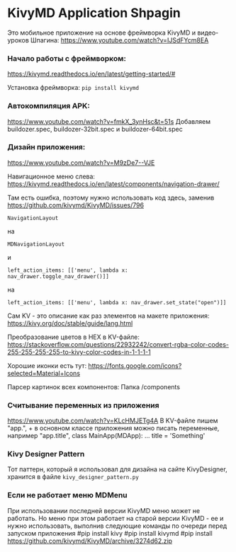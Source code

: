 # KivyMD Application Shpagin

Это мобильное приложение на основе фреймворка KivyMD и видео-уроков Шпагина:
https://www.youtube.com/watch?v=IJSdFYcm8EA

### Начало работы с фреймворком:
https://kivymd.readthedocs.io/en/latest/getting-started/#

Установка фреймворка:
`pip install kivymd`

### Автокомпиляция APK:
https://www.youtube.com/watch?v=fmkX_3ynHsc&t=51s
Добавляем buildozer.spec, buildozer-32bit.spec 
и buildozer-64bit.spec 


### Дизайн приложения:
https://www.youtube.com/watch?v=M9zDe7--VJE

Навигационное меню слева:
https://kivymd.readthedocs.io/en/latest/components/navigation-drawer/

Там есть ошибка, поэтому нужно использовать код здесь, заменив 
https://github.com/kivymd/KivyMD/issues/796


```
NavigationLayout
```
на
```
MDNavigationLayout
```
и
```
left_action_items: [['menu', lambda x: nav_drawer.toggle_nav_drawer()]]
```
на
```
left_action_items: [['menu', lambda x: nav_drawer.set_state("open")]]
```

Сам KV - это описание как раз элементов на макете приложения:
https://kivy.org/doc/stable/guide/lang.html


Преобразование цветов в HEX в KV-файле:
https://stackoverflow.com/questions/22932242/convert-rgba-color-codes-255-255-255-255-to-kivy-color-codes-in-1-1-1-1


Хорошие иконки есть тут:
https://fonts.google.com/icons?selected=Material+Icons

Парсер картинок всех компонентов:
Папка /components

### Считывание переменных из приложения
https://www.youtube.com/watch?v=KLcHMJETg4A
В KV-файле пишем "app.", + в основном классе приложения можно писать переменные,
например "app.title", class MainApp(MDApp): ... title = 'Something'


### Kivy Designer Pattern

Тот паттерн, который я использовал для дизайна на сайте KivyDesigner, хранится 
в файле `kivy_designer_pattern.py`
                
### Если не работает меню MDMenu

При использовании последней версии KivyMD меню может не работать.
Но меню при этом работает на старой версии KivyMD - ее и нужно использовать, выполнив
следующие команды по очереди перед запуском приложения
#pip install kivy
#pip install kivymd
#pip install https://github.com/kivymd/KivyMD/archive/3274d62.zip